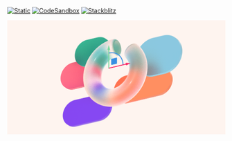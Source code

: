[![Static](https://img.shields.io/badge/demo-%23646CFF.svg?logo=html5&logoColor=white)](https://pmndrs.github.io/examples/spline-glass-shapes)
[![CodeSandbox](https://img.shields.io/badge/codesandbox-040404?logo=codesandbox&logoColor=DBDBDB)](https://codesandbox.io/s/github/pmndrs/examples/tree/main/apps/spline-glass-shapes)
[![Stackblitz](https://img.shields.io/badge/stackblitz-fff?logo=Stackblitz&logoColor=1389FD)](https://stackblitz.com/github/pmndrs/examples/tree/main/apps/spline-glass-shapes)

![](thumbnail.png)

